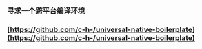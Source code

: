 ### 寻求一个跨平台编译环境

### [https://github.com/c-h-/universal-native-boilerplate](https://github.com/c-h-/universal-native-boilerplate)



